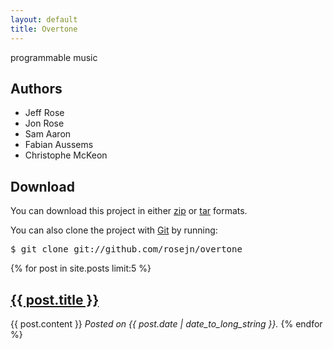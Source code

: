 ```yaml
---
layout: default
title: Overtone
---
```


<div class="description">
  programmable music 
</div>

## Authors ##
* Jeff Rose
* Jon Rose
* Sam Aaron
* Fabian Aussems
* Christophe McKeon

## Download ##
You can download this project in either
<a href="http://github.com/rosejn/overtone/zipball/master">zip</a> or
<a href="http://github.com/rosejn/overtone/tarball/master">tar</a> formats.

<p>
You can also clone the project with <a href="http://git-scm.com">Git</a> by running:
      <pre>$ git clone git://github.com/rosejn/overtone</pre>
</p>

{% for post in site.posts limit:5 %}
  <h2><a href="{{ post.url }}">{{ post.title }}</a></h2>
  {{ post.content }}
  <em>Posted on {{ post.date | date_to_long_string }}.</em>
{% endfor %}
